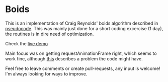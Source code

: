 # Boids

This is an implementation of Craig Reynolds' boids algorithm described in [pseudocode](http://www.kfish.org/boids/pseudocode.html). This was mainly just done for a short coding excercise (1 day), the routines is in dire need of optimization.

Check the [live demo](http://jiekebo.github.io/boids/)

Main focus was on getting requestAnimationFrame right, which seems to work fine, although [this](http://impactjs.com/forums/impact-engine/misuse-of-requestanimationframe) describes a problem the code might have.

Feel free to leave comments or create pull-requests, any input is welcome! I'm always looking for ways to improve.
